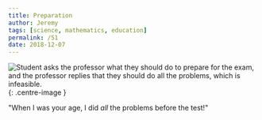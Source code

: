 ```yaml
---
title: Preparation
author: Jeremy
tags: [science, mathematics, education]
permalink: /51
date: 2018-12-07
---
```


![Student asks the professor what they should do to prepare for the exam, and the professor replies that they should do all the problems, which is infeasible.](https://res.cloudinary.com/dh3hm8pb7/image/upload/c_scale,q_auto:best,w_615/v1535842782/Handwaving/Published/Preparation.png){: .centre-image }

"When I was your age, I did *all* the problems before the test!"